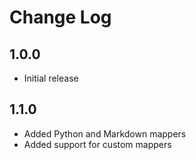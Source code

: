 # Change Log

## 1.0.0
- Initial release

## 1.1.0
- Added Python and Markdown mappers
- Added support for custom mappers